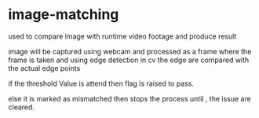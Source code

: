 # image-matching
used to compare image with runtime video footage and produce result

image will be captured using webcam and processed as a frame
where the frame is taken and using edge detection in cv the edge are compared with the actual edge points

if the threshold Value is attend then flag is raised to pass.

else it is marked as mismatched then stops the process until ,
the issue are cleared.
